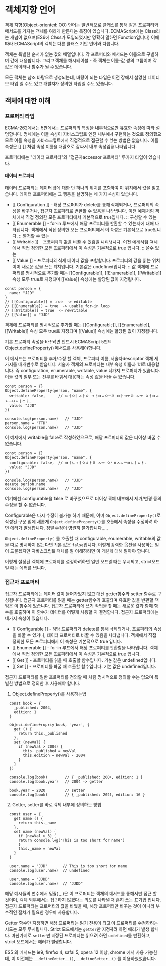 # 객체지향 언어

객체 지향(Object-oriented: OO) 언어는 일반적으로 클래스를 통해 같은 프로퍼티와 메서드를 가지는 객체를 여러개 만든다는 특징이 있습니다. ECMAScript에는 Class라는 개념이 없으며(ES6에 Class가 도입되었지만 명확히 말하면 Function입니다) 이에 따라 ECMAScript의 객체는 다른 클래스 기반 언어와 다릅니다.

객체는 특별한 순서가 없는 값의 배열입니다. 각 프로퍼티와 메서드는 이름으로 구별하며 값에 대응합니다. 그리고 객체를 해시테이블 - 즉 객체는 이름-값 쌍의 그룹이며 각 값은 데이터나 함수가 될 수 있습니다.

모든 객체는 참조 바탕으로 생성되는데, 바탕이 되는 타입은 이전 장에서 설명한 네이티브 타입 일 수도 있고 개발자가 정의한 타입일 수도 있습니다.

## 객체에 대한 이해

### 프로퍼티 타입

ECMA-262에서는 5판에서는 프로퍼티의 특징을 내부적으로만 유효한 속성에 따라 설명합니다. 명세에는 이들 속성이 자바스크립트 엔진 내부에서 구현하는 것으로 정의했으므로 이들 속성을 자바스크립트에서 직접적으로 접근할 수 있는 방법은 없습니다. 이들 속성은 [[ ]] 처럼 속성 이름을 대괄호로 감싸서 내부 속성임을 나타냅니다. 

프로퍼티에는 "데이터 프로퍼티"와 "접근자accessor 프로퍼티" 두가지 타입이 있습니다.

#### 데이터 프로퍼티

데이터 프로퍼티는 데이터 값에 대한 단 하나의 위치를 포함하여 이 위치에서 값을 읽고 씁니다. 데이터 프로퍼티에는 그 행동을 설명하는 네 가지 속성이 있습니다. 

* [[ Configuration ]] - 해당 프로퍼티가 delete를 통해 삭제되거나, 프로퍼티의 속성을 바꾸거나, 접근자 프로퍼티로 변환할 수 있음을 나타냅니다. 이전 예제처럼 객체에서 직접 정의한 모든 프로퍼티에서 기본적으로 true입니다. :: 구성할 수 있는
* [[ Enumerable ]] - for-in 루프에서 해당 프로퍼티를 반환할 수 있는지에 대해 나타냅니다. 객체에서 직접 정의한 모든 프로퍼티에서 이 속성은 기본적으로 true입니다. :: 열거할 수 있는
* [[ Writable ]] - 프로퍼티의 값을 바꿀 수 있음을 나타냅니다. 이전 예제처럼 객체에서 직접 정의한 모든 프로퍼티에서 이 속성은 기본적으로 true 입니다. :: 쓸수 있는
* [[ Value ]] - 프로퍼티의 식제 데이터 값을 포함합니다. 프로퍼티의 값을 읽는 위치이며 새로운 값을 쓰는 위치입니다. 기본값은 undefined입니다. :: 값
객체에 프로퍼티를 명시적으로 추가할 때는 [[Configurable]], [[Enumerable]], [[Writable]] 속성 모두 true로 지정되며 [[Value]] 속성에는 할당된 값이 지정됩니다.

```
const person = {
  name: "JJD"
}
// [[Configurable]] = true  -> editable
// [[Enumerable]] = true  -> usable for-in loop
// [[Writable]] = true  -> rewritable
// [[Value]] = "JJD"
```
객체에 프로퍼티를 명시적으로 추가할 때는 [[Configurable]], [[Enumerable]], [[Writable]] 속성 모두 true로 지정되며 [[Value]] 속성에는 할당된 값이 지정됩니다.

기본 프로퍼티 속성을 바꾸려면 반드시 ECMAScript 5판의 Object.defineProperty() 메서드를 사용해야합니다.

이 메서드는 프로퍼티를 추가/수정 할 객체, 프로퍼티 이름, 서술자descriptor 객체 세 가지를 매개변수로 받습니다. 서술자 객체의 프로퍼티는 내부 속성 이름과 1:1로 대응합니다. 즉 configuration, enumerable, writable, value 네가지 프로퍼티가 있습니다. 이들 값의 일부 또는 전부를 바꿔서 대응하는 속성 값을 바꿀 수 있습니다. 

```
const person = {}
Object.defineProperty(person, "name", {
  writable: false,      // ㄷㅓㅇㅣㅅㅏㅇ ㄱㅏㅂㅅㅇㅡㄹ ㅂㅏㄲㅜㄹ ㅅㅜ ㅇㅓㅂㅅㅅㅡㅂㄴㅣㄷㅏ.
  value: "JJD"
})

console.log(person.name)   // "JJD"
person.name = "TTD"
console.log(person.name)   // "JJD"
```
이 예제에서 writable을 false로 작성하였으므로, 해당 프로퍼티의 값은 더이상 바꿀 수 없습니다. 

```
const person = {}
Object.defineProperty(person, "name", {
  configurable: false,  // ㅂㅕㄴㄱㅕㅇㅎㅏㄹ ㅅㅜ ㅇㅓㅂㅅㅅㅡㅂㄴㅣㄷㅏ.
  value: "JJD"
})

console.log(person.name)   // "JJD"
delete person.name
console.log(person.name)   // "JJD"
```

여기에선 configurable을 false 로 바꾸었으므로 더이상 객체 내부에서 제거/변경 등의 수정을 할 수 없습니다.

Configurable은 다시 수정이 불가능 하기 때문에, 이미 `Object.defineProperty()`로 작성된 구문 밑에 새롭게 `Object.defineProperty()`를 호출해서 속성을 수정하려 하면 에러가 발생합니다. 정말 수정이 영원히 불가합니다.....

`Object.defineProperty()`를 호출할 때 configurable, enumerable, writable의 값을 따로 명시하지 않는다면 기본 값은 `false`입니다. 이렇게 강력한 옵션을 사용하는 일이 드물겠지만 자바스크립트 객체를 잘 이해하려면 이 개념에 대해 알아야 합니다.

이렇게 설정된 객체에 프로퍼티를 설정하려하면 일반 모드일 때는 무시되고, strict모드일 때는 에러를 냅니다. 

### 접근자 프로퍼티

접근자 프로퍼티에는 데이터 값이 들어가있지 않고 대신 getter함수와 setter 함수로 구성됩니다. 접근자 프로퍼티를 읽을 때는 getter함수가 호출되며 유효한 값을 반환할 책임은 이 함수에 있습니다. 접근자 프로퍼티에 쓰기 작업을 할 때는 새로운 값과 함께 함수를 호출하며 이 함수가 데이터를 어떻게 사용할 지 결정합니다. 접근자 프로퍼티에는 네가지 속성이 있습니다.

* [[ Configurable ]] - 해당 프로퍼티가 delete를 통해 삭제되거나, 프로퍼티의 속성을 바꿀 수 있거나, 데이터 프로퍼티로 바꿀 수 있음을 나타냅니다. 객체에서 직접 정의한 모든 프로퍼티에서 이 속성은 기본적으로 true 입니다.
* [[ Enumerable ]] - for-in 루프에서 해당 프로퍼티를 반환함을 나타냅니다. 객체에서 직접 정의한 모든 프로퍼티에서 이 속성은 기본적으로 true 입니다.
* [[ Get ]] - 프로퍼티를 읽을 때 호출할 함수입니다. 기본 값은 undefined입니다.
* [[ Set ]] - 프로퍼티를 바꿀 때 호출할 함수입니다. 기본 값은 undefined입니다.

접근자 프로퍼티를 일반 프로퍼티를 정의할 때 처럼 명시적으로 정의할 수는 없으며 특별한 방법으로 정의한 후 사용해야 합니다.

1. Object.defineProperty()를 사용하는법

```
  const book = {
    _published: 2004,
    edition: 1
  }

  Object.defineProprty(book, 'year', {
    get () {
      return this._published
    },
    set (newVal) {
      if (newVal > 2004) {
        this._published = newVal
        this.edition = newVal - 2004
      }
    }
  })

  console.log(book)        // { _published: 2004, edition: 1 }
  console.log(book.year)   // 2004 -> getter

  book.year = 2020         // setter
  console.log(book)        // { _published: 2020, edition: 16 }
```

2. Getter, setter를 바로 객체 내부에 정의하는 방법

```
  const user = {
    get name () {
      return this._name
    },
    set name (newVal) {
      if (newVal > 3) {  
      return console.log("This is too short for name")
      }
      this._name = newVal
    }
  }

  user.name = "JJD"       // This is too short for name
  console.log(user.name)  // undefined

  user.name = "JJDD"
  console.log(user.name)  // "JJDD"
```

해당 예시들의 변수에서 밑줄( _ )은 이 프로퍼티는 객체의 메서드를 통해서만 접근 할 것이며, 객체 외부에서는 접근하지 않겠다는 의도를 나타낼 때 흔히 쓰는 표기법 입니다. 접근자 프로퍼티는 프로퍼티의 값을 바꿨을 때, 해당 프로퍼티만 바꾸는 것이 아니라 부수적인 절차가 필요한 경우에 사용합니다.

Getter 함수만 지정하면 해당 프로퍼티는 읽기 전용이 되고 이 프로퍼티를 수정하려는 시도는 모두 무시됩니다. Strict 모드에서는 `getter`만 지정하려 하면 에러가 발생 합니다. 마찬가지로 `setter`만 지정된 프로퍼티는 읽으려 하면 `undefined`를 반환하고, strict 모드에서는 에러가 발생합니다.

ES5 의 메서드는 ie9, firefox 4, safai 5, opera 12 이상, chrome 에서 사용 가능한데, 이 이전에는 `__defineGetter__()`, `__defineSetter__()` 를 이용하였었습니다.



